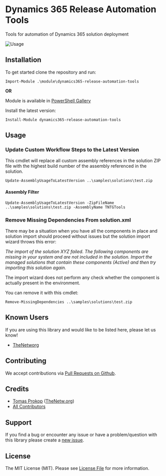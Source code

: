 # Dynamics 365 Release Automation Tools
Tools for automation of Dynamics 365 solution deployment

![Usage](https://media.giphy.com/media/dtBYOo7T6APTEHXOno/giphy.gif)



## Installation
To get started clone the repository and run:

```
Import-Module .\module\dynamics365-release-automation-tools
```

**OR**

Module is available in [PowerShell Gallery](https://www.powershellgallery.com/packages/dynamics365-release-automation-tools)

Install the latest version:

```
Install-Module dynamics365-release-automation-tools
```

## Usage

### Update Custom Workflow Steps to the Latest Version

This cmdlet will replace all custom assembly references in the solution ZIP file with the highest build number of the assembly referenced in the solution.

```
Update-AssemblyUsageToLatestVersion ..\samples\solutions\test.zip
```

#### Assembly Filter
```
Update-AssemblyUsageToLatestVersion -ZipFileName ..\samples\solutions\test.zip -AssemblyName TNTGTools
```

### Remove Missing Dependencies From solution.xml

There may be a situation when you have all the components in place and solution import should proceed without issues but the solution import wizard throws this error:

*The import of the solution XYZ failed. The following components are missing in your system and are not included in the solution. Import the managed solutions that contain these components (Active) and then try importing this solution again.*

The import wizard does not perform any check whether the component is actually present in the environment.

You can remove it with this cmdlet:

```
Remove-MissingDependencies ..\samples\solutions\test.zip
```

## Known Users
If you are using this library and would like to be listed here, please let us know!
- [TheNetworg](https://blog.thenetw.org)

## Contributing
We accept contributions via [Pull Requests on Github](https://github.com/TheNetworg/dynamics365-release-automation-tools).

## Credits
- [Tomas Prokop](https://github.com/TomProkop) ([TheNetw.org](https://thenetw.org))
- [All Contributors](https://github.com/TheNetworg/dynamics365-release-automation-tools/contributors)

## Support
If you find a bug or encounter any issue or have a problem/question with this library please create a [new issue](https://github.com/TheNetworg/dynamics365-release-automation-tools/issues).

## License
The MIT License (MIT). Please see [License File](https://github.com/TheNetworg/dynamics365-release-automation-tools/blob/master/LICENSE) for more information.